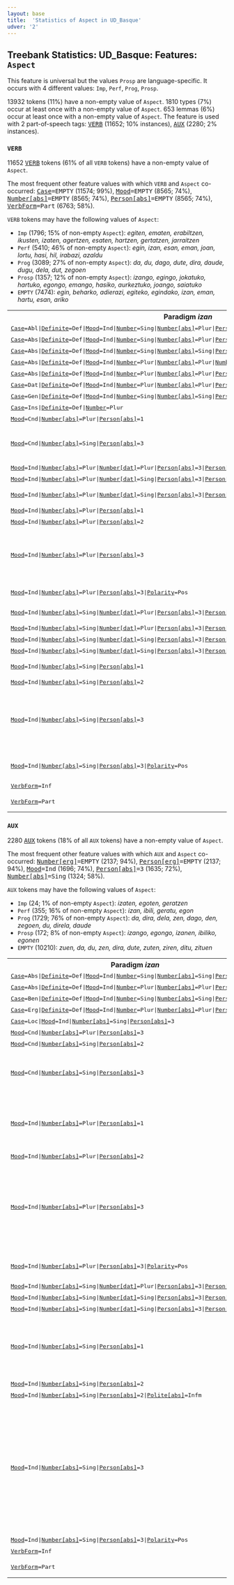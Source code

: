 ```yaml
---
layout: base
title:  'Statistics of Aspect in UD_Basque'
udver: '2'
---
```


## Treebank Statistics: UD_Basque: Features: `Aspect`

This feature is universal but the values `Prosp` are language-specific.
It occurs with 4 different values: `Imp`, `Perf`, `Prog`, `Prosp`.

13932 tokens (11%) have a non-empty value of `Aspect`.
1810 types (7%) occur at least once with a non-empty value of `Aspect`.
653 lemmas (6%) occur at least once with a non-empty value of `Aspect`.
The feature is used with 2 part-of-speech tags: <tt><a href="eu-pos-VERB.html">VERB</a></tt> (11652; 10% instances), <tt><a href="eu-pos-AUX.html">AUX</a></tt> (2280; 2% instances).

### `VERB`

11652 <tt><a href="eu-pos-VERB.html">VERB</a></tt> tokens (61% of all `VERB` tokens) have a non-empty value of `Aspect`.

The most frequent other feature values with which `VERB` and `Aspect` co-occurred: <tt><a href="eu-feat-Case.html">Case</a></tt><tt>=EMPTY</tt> (11574; 99%), <tt><a href="eu-feat-Mood.html">Mood</a></tt><tt>=EMPTY</tt> (8565; 74%), <tt><a href="eu-feat-Number-abs.html">Number[abs]</a></tt><tt>=EMPTY</tt> (8565; 74%), <tt><a href="eu-feat-Person-abs.html">Person[abs]</a></tt><tt>=EMPTY</tt> (8565; 74%), <tt><a href="eu-feat-VerbForm.html">VerbForm</a></tt><tt>=Part</tt> (6763; 58%).

`VERB` tokens may have the following values of `Aspect`:

* `Imp` (1796; 15% of non-empty `Aspect`): <em>egiten, ematen, erabiltzen, ikusten, izaten, agertzen, esaten, hartzen, gertatzen, jarraitzen</em>
* `Perf` (5410; 46% of non-empty `Aspect`): <em>egin, izan, esan, eman, joan, lortu, hasi, hil, irabazi, azaldu</em>
* `Prog` (3089; 27% of non-empty `Aspect`): <em>da, du, dago, dute, dira, daude, dugu, dela, dut, zegoen</em>
* `Prosp` (1357; 12% of non-empty `Aspect`): <em>izango, egingo, jokatuko, hartuko, egongo, emango, hasiko, aurkeztuko, joango, saiatuko</em>
* `EMPTY` (7474): <em>egin, beharko, adierazi, egiteko, egindako, izan, eman, hartu, esan, ariko</em>

<table>
  <tr><th>Paradigm <i>izan</i></th><th><tt>Imp</tt></th><th><tt>Perf</tt></th><th><tt>Prog</tt></th><th><tt>Prosp</tt></th></tr>
  <tr><td><tt><tt><a href="eu-feat-Case.html">Case</a></tt><tt>=Abl</tt>|<tt><a href="eu-feat-Definite.html">Definite</a></tt><tt>=Def</tt>|<tt><a href="eu-feat-Mood.html">Mood</a></tt><tt>=Ind</tt>|<tt><a href="eu-feat-Number.html">Number</a></tt><tt>=Sing</tt>|<tt><a href="eu-feat-Number-abs.html">Number[abs]</a></tt><tt>=Plur</tt>|<tt><a href="eu-feat-Person-abs.html">Person[abs]</a></tt><tt>=1</tt></tt></td><td></td><td></td><td><em>ginenekotik</em></td><td></td></tr>
  <tr><td><tt><tt><a href="eu-feat-Case.html">Case</a></tt><tt>=Abs</tt>|<tt><a href="eu-feat-Definite.html">Definite</a></tt><tt>=Def</tt>|<tt><a href="eu-feat-Mood.html">Mood</a></tt><tt>=Ind</tt>|<tt><a href="eu-feat-Number.html">Number</a></tt><tt>=Sing</tt>|<tt><a href="eu-feat-Number-abs.html">Number[abs]</a></tt><tt>=Plur</tt>|<tt><a href="eu-feat-Person-abs.html">Person[abs]</a></tt><tt>=3</tt></tt></td><td></td><td></td><td><em>direna</em></td><td></td></tr>
  <tr><td><tt><tt><a href="eu-feat-Case.html">Case</a></tt><tt>=Abs</tt>|<tt><a href="eu-feat-Definite.html">Definite</a></tt><tt>=Def</tt>|<tt><a href="eu-feat-Mood.html">Mood</a></tt><tt>=Ind</tt>|<tt><a href="eu-feat-Number.html">Number</a></tt><tt>=Sing</tt>|<tt><a href="eu-feat-Number-abs.html">Number[abs]</a></tt><tt>=Sing</tt>|<tt><a href="eu-feat-Person-abs.html">Person[abs]</a></tt><tt>=3</tt></tt></td><td></td><td></td><td><em>dena</em></td><td></td></tr>
  <tr><td><tt><tt><a href="eu-feat-Case.html">Case</a></tt><tt>=Abs</tt>|<tt><a href="eu-feat-Definite.html">Definite</a></tt><tt>=Def</tt>|<tt><a href="eu-feat-Mood.html">Mood</a></tt><tt>=Ind</tt>|<tt><a href="eu-feat-Number.html">Number</a></tt><tt>=Plur</tt>|<tt><a href="eu-feat-Number-abs.html">Number[abs]</a></tt><tt>=Plur</tt>|<tt><a href="eu-feat-Number-dat.html">Number[dat]</a></tt><tt>=Plur</tt>|<tt><a href="eu-feat-Person-abs.html">Person[abs]</a></tt><tt>=3</tt>|<tt><a href="eu-feat-Person-dat.html">Person[dat]</a></tt><tt>=3</tt></tt></td><td></td><td></td><td><em>zaizkienak</em></td><td></td></tr>
  <tr><td><tt><tt><a href="eu-feat-Case.html">Case</a></tt><tt>=Abs</tt>|<tt><a href="eu-feat-Definite.html">Definite</a></tt><tt>=Def</tt>|<tt><a href="eu-feat-Mood.html">Mood</a></tt><tt>=Ind</tt>|<tt><a href="eu-feat-Number.html">Number</a></tt><tt>=Plur</tt>|<tt><a href="eu-feat-Number-abs.html">Number[abs]</a></tt><tt>=Plur</tt>|<tt><a href="eu-feat-Person-abs.html">Person[abs]</a></tt><tt>=3</tt></tt></td><td></td><td></td><td><em>zirenak</em></td><td></td></tr>
  <tr><td><tt><tt><a href="eu-feat-Case.html">Case</a></tt><tt>=Dat</tt>|<tt><a href="eu-feat-Definite.html">Definite</a></tt><tt>=Def</tt>|<tt><a href="eu-feat-Mood.html">Mood</a></tt><tt>=Ind</tt>|<tt><a href="eu-feat-Number.html">Number</a></tt><tt>=Plur</tt>|<tt><a href="eu-feat-Number-abs.html">Number[abs]</a></tt><tt>=Plur</tt>|<tt><a href="eu-feat-Person-abs.html">Person[abs]</a></tt><tt>=3</tt></tt></td><td></td><td></td><td><em>zirenei</em></td><td></td></tr>
  <tr><td><tt><tt><a href="eu-feat-Case.html">Case</a></tt><tt>=Gen</tt>|<tt><a href="eu-feat-Definite.html">Definite</a></tt><tt>=Def</tt>|<tt><a href="eu-feat-Mood.html">Mood</a></tt><tt>=Ind</tt>|<tt><a href="eu-feat-Number.html">Number</a></tt><tt>=Sing</tt>|<tt><a href="eu-feat-Number-abs.html">Number[abs]</a></tt><tt>=Sing</tt>|<tt><a href="eu-feat-Person-abs.html">Person[abs]</a></tt><tt>=3</tt></tt></td><td></td><td></td><td><em>zenaren</em></td><td></td></tr>
  <tr><td><tt><tt><a href="eu-feat-Case.html">Case</a></tt><tt>=Ins</tt>|<tt><a href="eu-feat-Definite.html">Definite</a></tt><tt>=Def</tt>|<tt><a href="eu-feat-Number.html">Number</a></tt><tt>=Plur</tt></tt></td><td></td><td></td><td><em>denez</em></td><td></td></tr>
  <tr><td><tt><tt><a href="eu-feat-Mood.html">Mood</a></tt><tt>=Cnd</tt>|<tt><a href="eu-feat-Number-abs.html">Number[abs]</a></tt><tt>=Plur</tt>|<tt><a href="eu-feat-Person-abs.html">Person[abs]</a></tt><tt>=1</tt></tt></td><td></td><td></td><td><em>bagina</em></td><td></td></tr>
  <tr><td><tt><tt><a href="eu-feat-Mood.html">Mood</a></tt><tt>=Cnd</tt>|<tt><a href="eu-feat-Number-abs.html">Number[abs]</a></tt><tt>=Sing</tt>|<tt><a href="eu-feat-Person-abs.html">Person[abs]</a></tt><tt>=3</tt></tt></td><td></td><td></td><td><em>balitz, litzatekeelako, bailitzan, litzateke</em></td><td></td></tr>
  <tr><td><tt><tt><a href="eu-feat-Mood.html">Mood</a></tt><tt>=Ind</tt>|<tt><a href="eu-feat-Number-abs.html">Number[abs]</a></tt><tt>=Plur</tt>|<tt><a href="eu-feat-Number-dat.html">Number[dat]</a></tt><tt>=Plur</tt>|<tt><a href="eu-feat-Person-abs.html">Person[abs]</a></tt><tt>=3</tt>|<tt><a href="eu-feat-Person-dat.html">Person[dat]</a></tt><tt>=1</tt></tt></td><td></td><td></td><td><em>zauzkigu</em></td><td></td></tr>
  <tr><td><tt><tt><a href="eu-feat-Mood.html">Mood</a></tt><tt>=Ind</tt>|<tt><a href="eu-feat-Number-abs.html">Number[abs]</a></tt><tt>=Plur</tt>|<tt><a href="eu-feat-Number-dat.html">Number[dat]</a></tt><tt>=Sing</tt>|<tt><a href="eu-feat-Person-abs.html">Person[abs]</a></tt><tt>=3</tt>|<tt><a href="eu-feat-Person-dat.html">Person[dat]</a></tt><tt>=1</tt></tt></td><td></td><td></td><td><em>zitzaizkidan</em></td><td></td></tr>
  <tr><td><tt><tt><a href="eu-feat-Mood.html">Mood</a></tt><tt>=Ind</tt>|<tt><a href="eu-feat-Number-abs.html">Number[abs]</a></tt><tt>=Plur</tt>|<tt><a href="eu-feat-Number-dat.html">Number[dat]</a></tt><tt>=Sing</tt>|<tt><a href="eu-feat-Person-abs.html">Person[abs]</a></tt><tt>=3</tt>|<tt><a href="eu-feat-Person-dat.html">Person[dat]</a></tt><tt>=3</tt></tt></td><td></td><td></td><td><em>zaizkio, zaizkion</em></td><td></td></tr>
  <tr><td><tt><tt><a href="eu-feat-Mood.html">Mood</a></tt><tt>=Ind</tt>|<tt><a href="eu-feat-Number-abs.html">Number[abs]</a></tt><tt>=Plur</tt>|<tt><a href="eu-feat-Person-abs.html">Person[abs]</a></tt><tt>=1</tt></tt></td><td></td><td></td><td><em>gara, ginen</em></td><td></td></tr>
  <tr><td><tt><tt><a href="eu-feat-Mood.html">Mood</a></tt><tt>=Ind</tt>|<tt><a href="eu-feat-Number-abs.html">Number[abs]</a></tt><tt>=Plur</tt>|<tt><a href="eu-feat-Person-abs.html">Person[abs]</a></tt><tt>=2</tt></tt></td><td></td><td></td><td><em>zarete</em></td><td></td></tr>
  <tr><td><tt><tt><a href="eu-feat-Mood.html">Mood</a></tt><tt>=Ind</tt>|<tt><a href="eu-feat-Number-abs.html">Number[abs]</a></tt><tt>=Plur</tt>|<tt><a href="eu-feat-Person-abs.html">Person[abs]</a></tt><tt>=3</tt></tt></td><td></td><td></td><td><em>dira, ziren, direla, zirela, baitira, diren, badira, direnez, baitziren</em></td><td></td></tr>
  <tr><td><tt><tt><a href="eu-feat-Mood.html">Mood</a></tt><tt>=Ind</tt>|<tt><a href="eu-feat-Number-abs.html">Number[abs]</a></tt><tt>=Plur</tt>|<tt><a href="eu-feat-Person-abs.html">Person[abs]</a></tt><tt>=3</tt>|<tt><a href="eu-feat-Polarity.html">Polarity</a></tt><tt>=Pos</tt></tt></td><td></td><td></td><td><em>badira, badirela</em></td><td></td></tr>
  <tr><td><tt><tt><a href="eu-feat-Mood.html">Mood</a></tt><tt>=Ind</tt>|<tt><a href="eu-feat-Number-abs.html">Number[abs]</a></tt><tt>=Sing</tt>|<tt><a href="eu-feat-Number-dat.html">Number[dat]</a></tt><tt>=Plur</tt>|<tt><a href="eu-feat-Person-abs.html">Person[abs]</a></tt><tt>=3</tt>|<tt><a href="eu-feat-Person-dat.html">Person[dat]</a></tt><tt>=1</tt></tt></td><td></td><td></td><td><em>zaigu, zitzaigun</em></td><td></td></tr>
  <tr><td><tt><tt><a href="eu-feat-Mood.html">Mood</a></tt><tt>=Ind</tt>|<tt><a href="eu-feat-Number-abs.html">Number[abs]</a></tt><tt>=Sing</tt>|<tt><a href="eu-feat-Number-dat.html">Number[dat]</a></tt><tt>=Plur</tt>|<tt><a href="eu-feat-Person-abs.html">Person[abs]</a></tt><tt>=3</tt>|<tt><a href="eu-feat-Person-dat.html">Person[dat]</a></tt><tt>=3</tt></tt></td><td></td><td></td><td><em>zaie</em></td><td></td></tr>
  <tr><td><tt><tt><a href="eu-feat-Mood.html">Mood</a></tt><tt>=Ind</tt>|<tt><a href="eu-feat-Number-abs.html">Number[abs]</a></tt><tt>=Sing</tt>|<tt><a href="eu-feat-Number-dat.html">Number[dat]</a></tt><tt>=Sing</tt>|<tt><a href="eu-feat-Person-abs.html">Person[abs]</a></tt><tt>=3</tt>|<tt><a href="eu-feat-Person-dat.html">Person[dat]</a></tt><tt>=1</tt></tt></td><td></td><td></td><td><em>zait</em></td><td></td></tr>
  <tr><td><tt><tt><a href="eu-feat-Mood.html">Mood</a></tt><tt>=Ind</tt>|<tt><a href="eu-feat-Number-abs.html">Number[abs]</a></tt><tt>=Sing</tt>|<tt><a href="eu-feat-Number-dat.html">Number[dat]</a></tt><tt>=Sing</tt>|<tt><a href="eu-feat-Person-abs.html">Person[abs]</a></tt><tt>=3</tt>|<tt><a href="eu-feat-Person-dat.html">Person[dat]</a></tt><tt>=3</tt></tt></td><td></td><td></td><td><em>zaio, zitzaion</em></td><td></td></tr>
  <tr><td><tt><tt><a href="eu-feat-Mood.html">Mood</a></tt><tt>=Ind</tt>|<tt><a href="eu-feat-Number-abs.html">Number[abs]</a></tt><tt>=Sing</tt>|<tt><a href="eu-feat-Person-abs.html">Person[abs]</a></tt><tt>=1</tt></tt></td><td></td><td></td><td><em>naiz, nintzela, nintzelarik</em></td><td></td></tr>
  <tr><td><tt><tt><a href="eu-feat-Mood.html">Mood</a></tt><tt>=Ind</tt>|<tt><a href="eu-feat-Number-abs.html">Number[abs]</a></tt><tt>=Sing</tt>|<tt><a href="eu-feat-Person-abs.html">Person[abs]</a></tt><tt>=2</tt></tt></td><td></td><td></td><td><em>zara, zinen</em></td><td></td></tr>
  <tr><td><tt><tt><a href="eu-feat-Mood.html">Mood</a></tt><tt>=Ind</tt>|<tt><a href="eu-feat-Number-abs.html">Number[abs]</a></tt><tt>=Sing</tt>|<tt><a href="eu-feat-Person-abs.html">Person[abs]</a></tt><tt>=3</tt></tt></td><td></td><td></td><td><em>da, dela, zen, bada, den, zela, denez, zelako, baitzen, delako, delakoan</em></td><td></td></tr>
  <tr><td><tt><tt><a href="eu-feat-Mood.html">Mood</a></tt><tt>=Ind</tt>|<tt><a href="eu-feat-Number-abs.html">Number[abs]</a></tt><tt>=Sing</tt>|<tt><a href="eu-feat-Person-abs.html">Person[abs]</a></tt><tt>=3</tt>|<tt><a href="eu-feat-Polarity.html">Polarity</a></tt><tt>=Pos</tt></tt></td><td></td><td></td><td><em>bada, bazen, bazela, badela</em></td><td></td></tr>
  <tr><td><tt><tt><a href="eu-feat-VerbForm.html">VerbForm</a></tt><tt>=Inf</tt></tt></td><td><em>izaten</em></td><td></td><td></td><td></td></tr>
  <tr><td><tt><tt><a href="eu-feat-VerbForm.html">VerbForm</a></tt><tt>=Part</tt></tt></td><td></td><td><em>izan</em></td><td></td><td><em>izango, izanen</em></td></tr>
</table>

### `AUX`

2280 <tt><a href="eu-pos-AUX.html">AUX</a></tt> tokens (18% of all `AUX` tokens) have a non-empty value of `Aspect`.

The most frequent other feature values with which `AUX` and `Aspect` co-occurred: <tt><a href="eu-feat-Number-erg.html">Number[erg]</a></tt><tt>=EMPTY</tt> (2137; 94%), <tt><a href="eu-feat-Person-erg.html">Person[erg]</a></tt><tt>=EMPTY</tt> (2137; 94%), <tt><a href="eu-feat-Mood.html">Mood</a></tt><tt>=Ind</tt> (1696; 74%), <tt><a href="eu-feat-Person-abs.html">Person[abs]</a></tt><tt>=3</tt> (1635; 72%), <tt><a href="eu-feat-Number-abs.html">Number[abs]</a></tt><tt>=Sing</tt> (1324; 58%).

`AUX` tokens may have the following values of `Aspect`:

* `Imp` (24; 1% of non-empty `Aspect`): <em>izaten, egoten, geratzen</em>
* `Perf` (355; 16% of non-empty `Aspect`): <em>izan, ibili, geratu, egon</em>
* `Prog` (1729; 76% of non-empty `Aspect`): <em>da, dira, dela, zen, dago, den, zegoen, du, direla, daude</em>
* `Prosp` (172; 8% of non-empty `Aspect`): <em>izango, egongo, izanen, ibiliko, egonen</em>
* `EMPTY` (10210): <em>zuen, da, du, zen, dira, dute, zuten, ziren, ditu, zituen</em>

<table>
  <tr><th>Paradigm <i>izan</i></th><th><tt>Imp</tt></th><th><tt>Perf</tt></th><th><tt>Prog</tt></th><th><tt>Prosp</tt></th></tr>
  <tr><td><tt><tt><a href="eu-feat-Case.html">Case</a></tt><tt>=Abs</tt>|<tt><a href="eu-feat-Definite.html">Definite</a></tt><tt>=Def</tt>|<tt><a href="eu-feat-Mood.html">Mood</a></tt><tt>=Ind</tt>|<tt><a href="eu-feat-Number.html">Number</a></tt><tt>=Sing</tt>|<tt><a href="eu-feat-Number-abs.html">Number[abs]</a></tt><tt>=Sing</tt>|<tt><a href="eu-feat-Person-abs.html">Person[abs]</a></tt><tt>=3</tt></tt></td><td></td><td></td><td><em>dena</em></td><td></td></tr>
  <tr><td><tt><tt><a href="eu-feat-Case.html">Case</a></tt><tt>=Abs</tt>|<tt><a href="eu-feat-Definite.html">Definite</a></tt><tt>=Def</tt>|<tt><a href="eu-feat-Mood.html">Mood</a></tt><tt>=Ind</tt>|<tt><a href="eu-feat-Number.html">Number</a></tt><tt>=Plur</tt>|<tt><a href="eu-feat-Number-abs.html">Number[abs]</a></tt><tt>=Plur</tt>|<tt><a href="eu-feat-Person-abs.html">Person[abs]</a></tt><tt>=3</tt></tt></td><td></td><td></td><td><em>direnak</em></td><td></td></tr>
  <tr><td><tt><tt><a href="eu-feat-Case.html">Case</a></tt><tt>=Ben</tt>|<tt><a href="eu-feat-Definite.html">Definite</a></tt><tt>=Def</tt>|<tt><a href="eu-feat-Mood.html">Mood</a></tt><tt>=Ind</tt>|<tt><a href="eu-feat-Number.html">Number</a></tt><tt>=Sing</tt>|<tt><a href="eu-feat-Number-abs.html">Number[abs]</a></tt><tt>=Sing</tt>|<tt><a href="eu-feat-Person-abs.html">Person[abs]</a></tt><tt>=3</tt></tt></td><td></td><td></td><td><em>denarentzat</em></td><td></td></tr>
  <tr><td><tt><tt><a href="eu-feat-Case.html">Case</a></tt><tt>=Erg</tt>|<tt><a href="eu-feat-Definite.html">Definite</a></tt><tt>=Def</tt>|<tt><a href="eu-feat-Mood.html">Mood</a></tt><tt>=Ind</tt>|<tt><a href="eu-feat-Number.html">Number</a></tt><tt>=Plur</tt>|<tt><a href="eu-feat-Number-abs.html">Number[abs]</a></tt><tt>=Plur</tt>|<tt><a href="eu-feat-Person-abs.html">Person[abs]</a></tt><tt>=1</tt></tt></td><td></td><td></td><td><em>garenok</em></td><td></td></tr>
  <tr><td><tt><tt><a href="eu-feat-Case.html">Case</a></tt><tt>=Loc</tt>|<tt><a href="eu-feat-Mood.html">Mood</a></tt><tt>=Ind</tt>|<tt><a href="eu-feat-Number-abs.html">Number[abs]</a></tt><tt>=Sing</tt>|<tt><a href="eu-feat-Person-abs.html">Person[abs]</a></tt><tt>=3</tt></tt></td><td></td><td></td><td><em>delako</em></td><td></td></tr>
  <tr><td><tt><tt><a href="eu-feat-Mood.html">Mood</a></tt><tt>=Cnd</tt>|<tt><a href="eu-feat-Number-abs.html">Number[abs]</a></tt><tt>=Plur</tt>|<tt><a href="eu-feat-Person-abs.html">Person[abs]</a></tt><tt>=3</tt></tt></td><td></td><td></td><td><em>lirateke</em></td><td></td></tr>
  <tr><td><tt><tt><a href="eu-feat-Mood.html">Mood</a></tt><tt>=Cnd</tt>|<tt><a href="eu-feat-Number-abs.html">Number[abs]</a></tt><tt>=Sing</tt>|<tt><a href="eu-feat-Person-abs.html">Person[abs]</a></tt><tt>=2</tt></tt></td><td></td><td></td><td><em>bazina</em></td><td></td></tr>
  <tr><td><tt><tt><a href="eu-feat-Mood.html">Mood</a></tt><tt>=Cnd</tt>|<tt><a href="eu-feat-Number-abs.html">Number[abs]</a></tt><tt>=Sing</tt>|<tt><a href="eu-feat-Person-abs.html">Person[abs]</a></tt><tt>=3</tt></tt></td><td></td><td></td><td><em>litzateke, balitz, bailitzateke, litzatekela, litzatekeela</em></td><td></td></tr>
  <tr><td><tt><tt><a href="eu-feat-Mood.html">Mood</a></tt><tt>=Ind</tt>|<tt><a href="eu-feat-Number-abs.html">Number[abs]</a></tt><tt>=Plur</tt>|<tt><a href="eu-feat-Person-abs.html">Person[abs]</a></tt><tt>=1</tt></tt></td><td></td><td></td><td><em>gara, garela, garelako, ginela, garenez, ginen</em></td><td></td></tr>
  <tr><td><tt><tt><a href="eu-feat-Mood.html">Mood</a></tt><tt>=Ind</tt>|<tt><a href="eu-feat-Number-abs.html">Number[abs]</a></tt><tt>=Plur</tt>|<tt><a href="eu-feat-Person-abs.html">Person[abs]</a></tt><tt>=2</tt></tt></td><td></td><td></td><td><em>zarete</em></td><td></td></tr>
  <tr><td><tt><tt><a href="eu-feat-Mood.html">Mood</a></tt><tt>=Ind</tt>|<tt><a href="eu-feat-Number-abs.html">Number[abs]</a></tt><tt>=Plur</tt>|<tt><a href="eu-feat-Person-abs.html">Person[abs]</a></tt><tt>=3</tt></tt></td><td></td><td></td><td><em>dira, direla, ziren, zirela, diren, direlako, baitira, baziren, zirenez, direnez, direlakoan, direnik</em></td><td></td></tr>
  <tr><td><tt><tt><a href="eu-feat-Mood.html">Mood</a></tt><tt>=Ind</tt>|<tt><a href="eu-feat-Number-abs.html">Number[abs]</a></tt><tt>=Plur</tt>|<tt><a href="eu-feat-Person-abs.html">Person[abs]</a></tt><tt>=3</tt>|<tt><a href="eu-feat-Polarity.html">Polarity</a></tt><tt>=Pos</tt></tt></td><td></td><td></td><td><em>badira, baziren, badirela</em></td><td></td></tr>
  <tr><td><tt><tt><a href="eu-feat-Mood.html">Mood</a></tt><tt>=Ind</tt>|<tt><a href="eu-feat-Number-abs.html">Number[abs]</a></tt><tt>=Sing</tt>|<tt><a href="eu-feat-Number-dat.html">Number[dat]</a></tt><tt>=Plur</tt>|<tt><a href="eu-feat-Person-abs.html">Person[abs]</a></tt><tt>=3</tt>|<tt><a href="eu-feat-Person-dat.html">Person[dat]</a></tt><tt>=3</tt></tt></td><td></td><td></td><td><em>zaie</em></td><td></td></tr>
  <tr><td><tt><tt><a href="eu-feat-Mood.html">Mood</a></tt><tt>=Ind</tt>|<tt><a href="eu-feat-Number-abs.html">Number[abs]</a></tt><tt>=Sing</tt>|<tt><a href="eu-feat-Number-dat.html">Number[dat]</a></tt><tt>=Sing</tt>|<tt><a href="eu-feat-Person-abs.html">Person[abs]</a></tt><tt>=3</tt>|<tt><a href="eu-feat-Person-dat.html">Person[dat]</a></tt><tt>=2</tt></tt></td><td></td><td></td><td><em>zaizu</em></td><td></td></tr>
  <tr><td><tt><tt><a href="eu-feat-Mood.html">Mood</a></tt><tt>=Ind</tt>|<tt><a href="eu-feat-Number-abs.html">Number[abs]</a></tt><tt>=Sing</tt>|<tt><a href="eu-feat-Number-dat.html">Number[dat]</a></tt><tt>=Sing</tt>|<tt><a href="eu-feat-Person-abs.html">Person[abs]</a></tt><tt>=3</tt>|<tt><a href="eu-feat-Person-dat.html">Person[dat]</a></tt><tt>=3</tt></tt></td><td></td><td></td><td><em>zaion, zaio</em></td><td></td></tr>
  <tr><td><tt><tt><a href="eu-feat-Mood.html">Mood</a></tt><tt>=Ind</tt>|<tt><a href="eu-feat-Number-abs.html">Number[abs]</a></tt><tt>=Sing</tt>|<tt><a href="eu-feat-Person-abs.html">Person[abs]</a></tt><tt>=1</tt></tt></td><td></td><td></td><td><em>naiz, nintzen, naizela, naizenez, nintzela, naizenetik, nintzelako</em></td><td></td></tr>
  <tr><td><tt><tt><a href="eu-feat-Mood.html">Mood</a></tt><tt>=Ind</tt>|<tt><a href="eu-feat-Number-abs.html">Number[abs]</a></tt><tt>=Sing</tt>|<tt><a href="eu-feat-Person-abs.html">Person[abs]</a></tt><tt>=2</tt></tt></td><td></td><td></td><td><em>zara, zarela</em></td><td></td></tr>
  <tr><td><tt><tt><a href="eu-feat-Mood.html">Mood</a></tt><tt>=Ind</tt>|<tt><a href="eu-feat-Number-abs.html">Number[abs]</a></tt><tt>=Sing</tt>|<tt><a href="eu-feat-Person-abs.html">Person[abs]</a></tt><tt>=2</tt>|<tt><a href="eu-feat-Polite-abs.html">Polite[abs]</a></tt><tt>=Infm</tt></tt></td><td></td><td></td><td><em>haiz</em></td><td></td></tr>
  <tr><td><tt><tt><a href="eu-feat-Mood.html">Mood</a></tt><tt>=Ind</tt>|<tt><a href="eu-feat-Number-abs.html">Number[abs]</a></tt><tt>=Sing</tt>|<tt><a href="eu-feat-Person-abs.html">Person[abs]</a></tt><tt>=3</tt></tt></td><td></td><td></td><td><em>da, dela, zen, den, zela, bada, baita, delako, baitzen, delarik, zelako, denean, denik, denez, zenez, dena, zenean, bazen</em></td><td></td></tr>
  <tr><td><tt><tt><a href="eu-feat-Mood.html">Mood</a></tt><tt>=Ind</tt>|<tt><a href="eu-feat-Number-abs.html">Number[abs]</a></tt><tt>=Sing</tt>|<tt><a href="eu-feat-Person-abs.html">Person[abs]</a></tt><tt>=3</tt>|<tt><a href="eu-feat-Polarity.html">Polarity</a></tt><tt>=Pos</tt></tt></td><td></td><td></td><td><em>bada</em></td><td></td></tr>
  <tr><td><tt><tt><a href="eu-feat-VerbForm.html">VerbForm</a></tt><tt>=Inf</tt></tt></td><td><em>izaten</em></td><td></td><td></td><td></td></tr>
  <tr><td><tt><tt><a href="eu-feat-VerbForm.html">VerbForm</a></tt><tt>=Part</tt></tt></td><td></td><td><em>izan</em></td><td></td><td><em>izango, izanen</em></td></tr>
</table>

